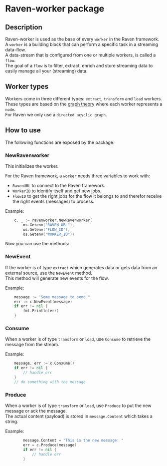 # Raven-worker package

## Description
Raven-worker is used as the base of every `worker` in the Raven framework.  
A `worker` is a building block that can perform a specific task in a streaming data-flow.  
A data-stream that is configured from one or multiple workers, is called a `flow`.  
The goal of a `flow` is to filter, extract, enrich and store streaming data to easily manage all your (streaming) data.

## Worker types

Workers come in three different types: `extract`, `transform` and `load` workers. These types are based on the [graph theory](https://en.wikipedia.org/wiki/Graph_theory) where each worker represents a `node`.  
For Raven we only use a `directed acyclic graph`.  

## How to use

The following functions are exposed by the package:

### NewRavenworker
This initializes the worker.  

For the Raven framework, a `worker` needs three variables to work with:
* `RavenURL` to connect to the Raven framework.  
* `WorkerID` to identify itself and get new jobs.  
* `FlowID` to get the right jobs for the flow it belongs to and therefor receive the right events (messages) to process.  

Example:
```go
	c, _ := ravenworker.NewRavenworker(
		os.Getenv("RAVEN_URL"),
		os.Getenv("FLOW_ID"),
		os.Getenv("WORKER_ID"))

```

Now you can use the methods:

### NewEvent
If the worker is of type `extract` which generates data or gets data from an external source, use the `NewEvent` method.  
This method will generate new events for the flow.  

Example:
```go
	message := "Some message to send "
    err := c.NewEvent(message)
    if err != nil {
        fmt.Println(err)
    }
```

### Consume
When a worker is of type `transform` or `load`, use `Consume` to retrieve the message from the stream.  

Example:
```go
    message, err := c.Consume()
    if err != nil {
        // handle err
    }
    // do something with the message
```


### Produce
When a worker is of type `transform` or `load`, use `Produce` to put the new message or ack the message.  
The actual content (payload) is stored in `message.Content` which takes a string.  

Example:
```go
		message.Content = "This is the new message: "
		err = c.Produce(message)
		if err != nil {
            // handle err
		}
```
